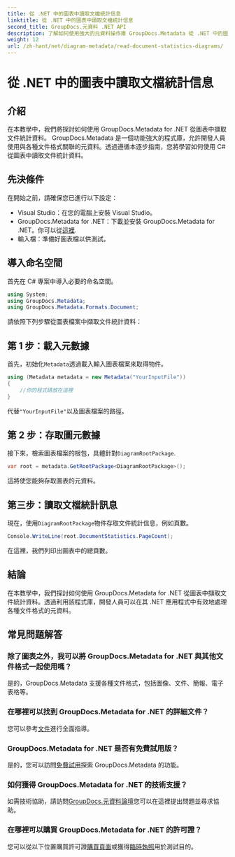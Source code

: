 ```yaml
---
title: 從 .NET 中的圖表中讀取文檔統計信息
linktitle: 從 .NET 中的圖表中讀取文檔統計信息
second_title: GroupDocs.元資料 .NET API
description: 了解如何使用強大的元資料操作庫 GroupDocs.Metadata 從 .NET 中的圖表中提取文件統計資訊。
weight: 12
url: /zh-hant/net/diagram-metadata/read-document-statistics-diagrams/
---
```


# 從 .NET 中的圖表中讀取文檔統計信息

## 介紹
在本教學中，我們將探討如何使用 GroupDocs.Metadata for .NET 從圖表中擷取文件統計資料。 GroupDocs.Metadata 是一個功能強大的程式庫，允許開發人員使用與各種文件格式關聯的元資料。透過遵循本逐步指南，您將學習如何使用 C# 從圖表中讀取文件統計資料。
## 先決條件
在開始之前，請確保您已進行以下設定：
- Visual Studio：在您的電腦上安裝 Visual Studio。
-  GroupDocs.Metadata for .NET：下載並安裝 GroupDocs.Metadata for .NET。你可以從[這裡](https://releases.groupdocs.com/metadata/net/).
- 輸入檔：準備好圖表檔以供測試。

## 導入命名空間
首先在 C# 專案中導入必要的命名空間。
```csharp
using System;
using GroupDocs.Metadata;
using GroupDocs.Metadata.Formats.Document;
```

請依照下列步驟從圖表檔案中擷取文件統計資料：
## 第 1 步：載入元數據
首先，初始化`Metadata`透過載入輸入圖表檔案來取得物件。
```csharp
using (Metadata metadata = new Metadata("YourInputFile"))
{
    //你的程式碼放在這裡
}
```
代替`"YourInputFile"`以及圖表檔案的路徑。
## 第 2 步：存取圖元數據
接下來，檢索圖表檔案的根包，具體針對`DiagramRootPackage`.
```csharp
var root = metadata.GetRootPackage<DiagramRootPackage>();
```
這將使您能夠存取圖表的元資料。
## 第三步：讀取文檔統計訊息
現在，使用`DiagramRootPackage`物件存取文件統計信息，例如頁數。
```csharp
Console.WriteLine(root.DocumentStatistics.PageCount);
```
在這裡，我們列印出圖表中的總頁數。

## 結論
在本教學中，我們探討如何使用 GroupDocs.Metadata for .NET 從圖表中擷取文件統計資料。透過利用該程式庫，開發人員可以在其 .NET 應用程式中有效地處理各種文件格式的元資料。

## 常見問題解答
### 除了圖表之外，我可以將 GroupDocs.Metadata for .NET 與其他文件格式一起使用嗎？
是的，GroupDocs.Metadata 支援各種文件格式，包括圖像、文件、簡報、電子表格等。
### 在哪裡可以找到 GroupDocs.Metadata for .NET 的詳細文件？
您可以參考[文件](https://tutorials.groupdocs.com/metadata/net/)進行全面指導。
### GroupDocs.Metadata for .NET 是否有免費試用版？
是的，您可以訪問[免費試用](https://releases.groupdocs.com/)探索 GroupDocs.Metadata 的功能。
### 如何獲得 GroupDocs.Metadata for .NET 的技術支援？
如需技術協助，請訪問[GroupDocs.元資料論壇](https://forum.groupdocs.com/c/metadata/14)您可以在這裡提出問題並尋求協助。
### 在哪裡可以購買 GroupDocs.Metadata for .NET 的許可證？
您可以從以下位置購買許可證[購買頁面](https://purchase.groupdocs.com/buy)或獲得[臨時執照](https://purchase.groupdocs.com/temporary-license/)用於測試目的。